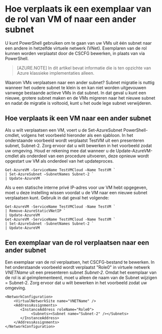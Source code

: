 <properties 
   pageTitle="Hoe verplaats ik een exemplaar van de rol van VM of naar een ander subnet"
   description="Meer informatie over het VMs en rol exemplaren verplaatsen naar een ander subnet"
   services="virtual-network"
   documentationCenter="na"
   authors="jimdial"
   manager="carmonm"
   editor="tysonn" />
<tags 
   ms.service="virtual-network"
   ms.devlang="na"
   ms.topic="article"
   ms.tgt_pltfrm="na"
   ms.workload="infrastructure-services"
   ms.date="03/22/2016"
   ms.author="jdial" />

# <a name="how-to-move-a-vm-or-role-instance-to-a-different-subnet"></a>Hoe verplaats ik een exemplaar van de rol van VM of naar een ander subnet

U kunt PowerShell gebruiken om te gaan van uw VMs uit één subnet naar een andere in hetzelfde virtuele netwerk (VNet). Exemplaren van de rol kunnen worden verplaatst door de CSCFG bewerken, in plaats van via PowerShell.

>[AZURE.NOTE] In dit artikel bevat informatie die is ten opzichte van Azure klassieke implementaties alleen.

Waarom VMs verplaatsen naar een ander subnet? Subnet migratie is nuttig wanneer het oudere subnet te klein is en kan niet worden uitgevouwen vanwege bestaande actieve VMs in dat subnet. In dat geval u kunt een nieuwe, grotere subnet maken en de VMs migreren naar het nieuwe subnet en nadat de migratie is voltooid, kunt u het oude lege subnet verwijderen.

## <a name="how-to-move-a-vm-to-another-subnet"></a>Hoe verplaats ik een VM naar een ander subnet

Als u wilt verplaatsen een VM, voert u de Set-AzureSubnet PowerShell-cmdlet, volgens het voorbeeld hieronder als een sjabloon. In het onderstaande voorbeeld wordt verplaatst TestVM uit een presenteren subnet, Subnet-2. Zorg ervoor dat u wilt bewerken in het voorbeeld zodat uw omgeving. Houd er rekening mee dat wanneer u de Update-AzureVM-cmdlet als onderdeel van een procedure uitvoeren, deze opnieuw wordt opgestart uw VM als onderdeel van het updateproces.

    Get-AzureVM –ServiceName TestVMCloud –Name TestVM `
  	| Set-AzureSubnet –SubnetNames Subnet-2 `
  	| Update-AzureVM

Als u een statische interne privé IP-adres voor uw VM hebt opgegeven, moet u deze instelling wissen voordat u de VM naar een nieuwe subnet verplaatsen kunt. Gebruik in dat geval het volgende:

    Get-AzureVM -ServiceName TestVMCloud -Name TestVM `
  	| Remove-AzureStaticVNetIP `
  	| Update-AzureVM
    Get-AzureVM -ServiceName TestVMCloud -Name TestVM `
  	| Set-AzureSubnet -SubnetNames Subnet-2 `
  	| Update-AzureVM

## <a name="to-move-a-role-instance-to-another-subnet"></a>Een exemplaar van de rol verplaatsen naar een ander subnet

Een exemplaar van de rol verplaatsen, het CSCFG-bestand te bewerken. In het onderstaande voorbeeld wordt verplaatst "Role0" in virtuele netwerk *VNETName* uit een presenteren subnet *Subnet-2*. Omdat het exemplaar van de rol is al geïmplementeerd, moet u alleen de naam van de Subnet wijzigen = Subnet-2. Zorg ervoor dat u wilt bewerken in het voorbeeld zodat uw omgeving.

    <NetworkConfiguration>
        <VirtualNetworkSite name="VNETName" />
        <AddressAssignments>
           <InstanceAddress roleName="Role0">
                <Subnets><Subnet name="Subnet-2" /></Subnets>
           </InstanceAddress>
        </AddressAssignments>
    </NetworkConfiguration> 
